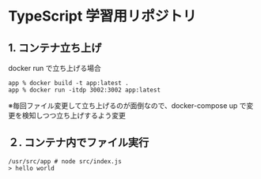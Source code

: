 # TypeScript 学習用リポジトリ

## 1. コンテナ立ち上げ

docker run で立ち上げる場合

```
app % docker build -t app:latest .
app % docker run -itdp 3002:3002 app:latest
```

※毎回ファイル変更して立ち上げるのが面倒なので、docker-compose up で変更を検知しつつ立ち上げするよう変更

## ２. コンテナ内でファイル実行

```
/usr/src/app # node src/index.js
> hello world
```
